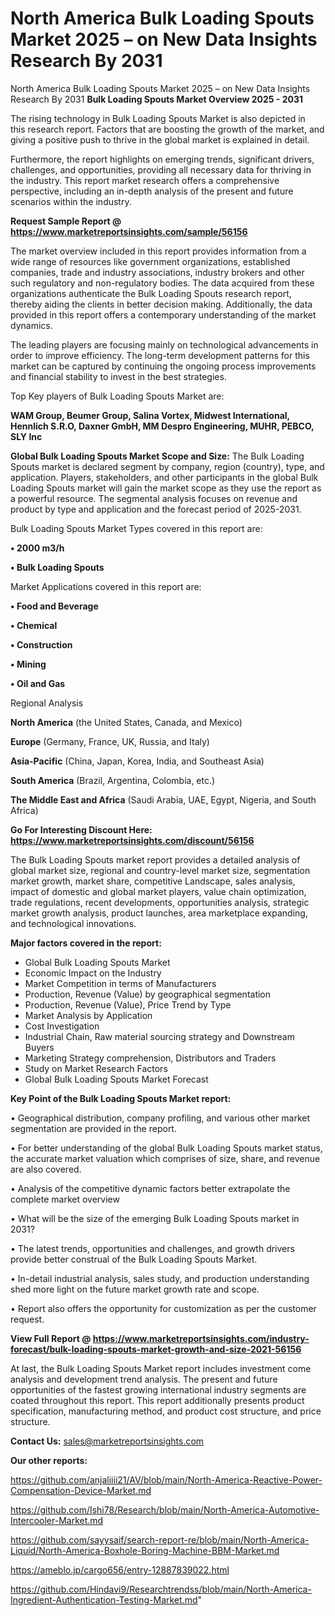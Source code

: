 # North America Bulk Loading Spouts Market 2025 – on New Data Insights Research By 2031
North America Bulk Loading Spouts Market 2025 – on New Data Insights Research By 2031
<Strong> Bulk Loading Spouts Market Overview 2025 - 2031</strong>

The rising technology in Bulk Loading Spouts Market is also depicted in this research report. Factors that are boosting the growth of the market, and giving a positive push to thrive in the global market is explained in detail.

Furthermore, the report highlights on emerging trends, significant drivers, challenges, and opportunities, providing all necessary data for thriving in the industry. This report market research offers a comprehensive perspective, including an in-depth analysis of the present and future scenarios within the industry.

<strong>Request Sample Report @ <a href=https://www.marketreportsinsights.com/sample/56156>https://www.marketreportsinsights.com/sample/56156</a></strong>

The market overview included in this report provides information from a wide range of resources like government organizations, established companies, trade and industry associations, industry brokers and other such regulatory and non-regulatory bodies. The data acquired from these organizations authenticate the Bulk Loading Spouts research report, thereby aiding the clients in better decision making. Additionally, the data provided in this report offers a contemporary understanding of the market dynamics.

The leading players are focusing mainly on technological advancements in order to improve efficiency. The long-term development patterns for this market can be captured by continuing the ongoing process improvements and financial stability to invest in the best strategies.

Top Key players of Bulk Loading Spouts Market are:

<strong>WAM Group, Beumer Group, Salina Vortex, Midwest International, Hennlich S.R.O, Daxner GmbH, MM Despro Engineering, MUHR, PEBCO, SLY Inc</strong>

<strong><b>Global Bulk Loading Spouts Market Scope and Size:</b></strong>
The Bulk Loading Spouts market is declared segment by company, region (country), type, and application. Players, stakeholders, and other participants in the global Bulk Loading Spouts market will gain the market scope as they use the report as a powerful resource. The segmental analysis focuses on revenue and product by type and application and the forecast period of 2025-2031.

Bulk Loading Spouts Market Types covered in this report are:

<strong>• 2000 m3/h

• Bulk Loading Spouts</strong>

Market Applications covered in this report are:

<strong>• Food and Beverage

• Chemical

• Construction

• Mining

• Oil and Gas</strong> 

Regional Analysis

<strong>North America</strong> (the United States, Canada, and Mexico)

<strong>Europe</strong> (Germany, France, UK, Russia, and Italy)

<strong>Asia-Pacific</strong> (China, Japan, Korea, India, and Southeast Asia)

<strong>South America</strong> (Brazil, Argentina, Colombia, etc.)

<strong>The Middle East and Africa</strong> (Saudi Arabia, UAE, Egypt, Nigeria, and South Africa)

<strong>Go For Interesting Discount Here: <a href=https://www.marketreportsinsights.com/discount/56156>https://www.marketreportsinsights.com/discount/56156</a></strong>

The Bulk Loading Spouts market report provides a detailed analysis of global market size, regional and country-level market size, segmentation market growth, market share, competitive Landscape, sales analysis, impact of domestic and global market players, value chain optimization, trade regulations, recent developments, opportunities analysis, strategic market growth analysis, product launches, area marketplace expanding, and technological innovations.

<strong><b>Major factors covered in the report:</b></strong>
<ul>
  <li>Global Bulk Loading Spouts Market </li>
  <li>Economic Impact on the Industry</li>
  <li>Market Competition in terms of Manufacturers</li>
  <li>Production, Revenue (Value) by geographical segmentation</li>
  <li>Production, Revenue (Value), Price Trend by Type</li>
  <li>Market Analysis by Application</li>
  <li>Cost Investigation</li>
  <li>Industrial Chain, Raw material sourcing strategy and Downstream Buyers</li>
  <li>Marketing Strategy comprehension, Distributors and Traders</li>
  <li>Study on Market Research Factors</li>
  <li>Global Bulk Loading Spouts Market Forecast</li>
</ul>

<strong><b>Key Point of the Bulk Loading Spouts Market report:</b></strong>

• Geographical distribution, company profiling, and various other market segmentation are provided in the report.

• For better understanding of the global Bulk Loading Spouts market status, the accurate market valuation which comprises of size, share, and revenue are also covered.

• Analysis of the competitive dynamic factors better extrapolate the complete market overview

• What will be the size of the emerging Bulk Loading Spouts market in 2031?

• The latest trends, opportunities and challenges, and growth drivers provide better construal of the Bulk Loading Spouts Market.

• In-detail industrial analysis, sales study, and production understanding shed more light on the future market growth rate and scope.

• Report also offers the opportunity for customization as per the customer request.

<strong><b>View Full Report @ <a href=https://www.marketreportsinsights.com/industry-forecast/bulk-loading-spouts-market-growth-and-size-2021-56156>https://www.marketreportsinsights.com/industry-forecast/bulk-loading-spouts-market-growth-and-size-2021-56156</a></b></strong>


At last, the Bulk Loading Spouts Market report includes investment come analysis and development trend analysis. The present and future opportunities of the fastest growing international industry segments are coated throughout this report. This report additionally presents product specification, manufacturing method, and product cost structure, and price structure.

<strong>Contact Us:</strong>
sales@marketreportsinsights.com

<strong>Our other reports:</strong>

<a href=https://github.com/anjaliiii21/AV/blob/main/North-America-Reactive-Power-Compensation-Device-Market.md>https://github.com/anjaliiii21/AV/blob/main/North-America-Reactive-Power-Compensation-Device-Market.md</a>

<a href=https://github.com/Ishi78/Research/blob/main/North-America-Automotive-Intercooler-Market.md>https://github.com/Ishi78/Research/blob/main/North-America-Automotive-Intercooler-Market.md</a>

<a href=https://github.com/sayysaif/search-report-re/blob/main/North-America-Liquid/North-America-Boxhole-Boring-Machine-BBM-Market.md>https://github.com/sayysaif/search-report-re/blob/main/North-America-Liquid/North-America-Boxhole-Boring-Machine-BBM-Market.md</a>

<a href=https://ameblo.jp/cargo656/entry-12887839022.html>https://ameblo.jp/cargo656/entry-12887839022.html</a>

<a href=https://github.com/Hindavi9/Researchtrendss/blob/main/North-America-Ingredient-Authentication-Testing-Market.md>https://github.com/Hindavi9/Researchtrendss/blob/main/North-America-Ingredient-Authentication-Testing-Market.md</a>"
